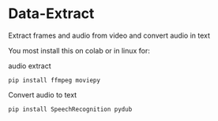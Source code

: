 # Data-Extract
Extract frames and audio from video and convert audio in text

You most install this on colab or in linux for:

audio extract
    
    pip install ffmpeg moviepy

Convert audio to text

    pip install SpeechRecognition pydub
